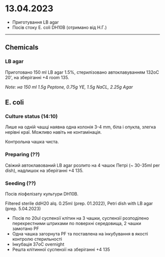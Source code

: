 13.04.2023
==========

- Приготування LB agar
- Посів стоку E. coli DH10B (отримано від Н.Г.) 

---

## Chemicals
### LB agar
Приготовано 150 ml LB agar 1.5%, стерилізовано автоклавуванням 132oC 20', на зберіганні +4 room 135.

_Note: на 150 ml 1.5g Peptone, 0.75g YE, 1.5g NaCL, 2.25g Agar_


## E. coli
### Culture status (14:10)
Лише на одній чашці наявна одна колонія 3-4 mm, біла і опукла, злегка нерівні краї. Можливо навіть не контамінація.

Контрольна чашка чиста.


### Preparing (??)
Свіжий автоклавований LB agar розлито на 4 чашок Петрі (\~ 30-35ml per dish), надлишок на зберіганні +4 135.

### Seeding (??) 
Посів ліофелізату культури DH10B.

Filtered sterile ddH20 alq. 0.25ml (prep. 01.2022), Petri dish with LB agar (prep. 5.04.2023)

- Посів по 20ul суспензії клітин на 3 чашки, суспензії розподілено перехрестними штрихами по поверхні середовища, 2 чашки замотано PF
- Одна чашка загорнута PF та поставлена на інкубування в якості контролю стерильності
- Інкубація 37oC overnight
- Решта клітинної суспензії на зберіганні +4 135